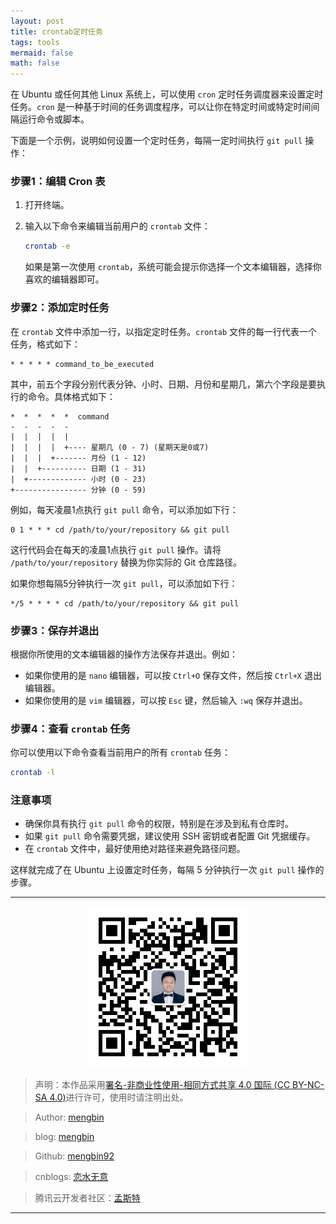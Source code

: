 ```yaml
---
layout: post
title: crontab定时任务
tags: tools
mermaid: false
math: false
---  
```


在 Ubuntu 或任何其他 Linux 系统上，可以使用 `cron` 定时任务调度器来设置定时任务。`cron` 是一种基于时间的任务调度程序，可以让你在特定时间或特定时间间隔运行命令或脚本。

下面是一个示例，说明如何设置一个定时任务，每隔一定时间执行 `git pull` 操作：

### 步骤1：编辑 Cron 表

1. 打开终端。
2. 输入以下命令来编辑当前用户的 `crontab` 文件：

   ```bash
   crontab -e
   ```

   如果是第一次使用 `crontab`，系统可能会提示你选择一个文本编辑器，选择你喜欢的编辑器即可。

### 步骤2：添加定时任务

在 `crontab` 文件中添加一行，以指定定时任务。`crontab` 文件的每一行代表一个任务，格式如下：

```plaintext
* * * * * command_to_be_executed
```

其中，前五个字段分别代表分钟、小时、日期、月份和星期几，第六个字段是要执行的命令。具体格式如下：

```plaintext
*  *  *  *  *  command
-  -  -  -  -  
|  |  |  |  |  
|  |  |  |  +---- 星期几 (0 - 7) (星期天是0或7)
|  |  |  +------- 月份 (1 - 12)
|  |  +---------- 日期 (1 - 31)
|  +------------- 小时 (0 - 23)
+---------------- 分钟 (0 - 59)
```

例如，每天凌晨1点执行 `git pull` 命令，可以添加如下行：

```plaintext
0 1 * * * cd /path/to/your/repository && git pull
```

这行代码会在每天的凌晨1点执行 `git pull` 操作。请将 `/path/to/your/repository` 替换为你实际的 Git 仓库路径。

如果你想每隔5分钟执行一次 `git pull`，可以添加如下行：

```plaintext
*/5 * * * * cd /path/to/your/repository && git pull
```

### 步骤3：保存并退出

根据你所使用的文本编辑器的操作方法保存并退出。例如：

- 如果你使用的是 `nano` 编辑器，可以按 `Ctrl+O` 保存文件，然后按 `Ctrl+X` 退出编辑器。
- 如果你使用的是 `vim` 编辑器，可以按 `Esc` 键，然后输入 `:wq` 保存并退出。

### 步骤4：查看 `crontab` 任务

你可以使用以下命令查看当前用户的所有 `crontab` 任务：

```bash
crontab -l
```

### 注意事项

- 确保你具有执行 `git pull` 命令的权限，特别是在涉及到私有仓库时。
- 如果 `git pull` 命令需要凭据，建议使用 SSH 密钥或者配置 Git 凭据缓存。
- 在 `crontab` 文件中，最好使用绝对路径来避免路径问题。

这样就完成了在 Ubuntu 上设置定时任务，每隔 5 分钟执行一次 `git pull` 操作的步骤。

---

<div align="center">
  <img src="../img/qrcode_wechat.jpg" alt="孟斯特">
</div>

> 声明：本作品采用[署名-非商业性使用-相同方式共享 4.0 国际 (CC BY-NC-SA 4.0)](https://creativecommons.org/licenses/by-nc-sa/4.0/deed.zh)进行许可，使用时请注明出处。  

> Author: [mengbin](mengbin1992@outlook.com)  

> blog: [mengbin](https://mengbin.top)  

> Github: [mengbin92](https://mengbin92.github.io/)  

> cnblogs: [恋水无意](https://www.cnblogs.com/lianshuiwuyi/)  

> 腾讯云开发者社区：[孟斯特](https://cloud.tencent.com/developer/user/6649301)  

---
